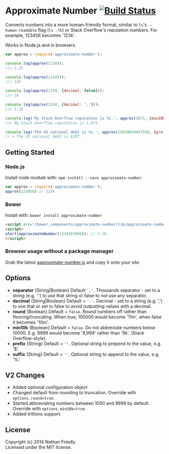 # Approximate Number [![Build Status](https://secure.travis-ci.org/nfriedly/approximate-number.png?branch=master)](http://travis-ci.org/nfriedly/approximate-number)

Converts numbers into a more human-friendly format, similar to `ls`'s `--human-readable` flag (`ls -lh`) or Stack
Overflow's reputation numbers. For example, 123456 becomes '123k'.

Works in Node.js and in browsers.

```js
var approx = require('approximate-number');

console.log(approx(1234));
//> 1.2k

console.log(approx(12345));
//> 12k

console.log(approx(1234, {decimal: false}));
//> 1k

console.log(approx(1234, {decimal: ','}));
//> 1,2k

console.log('My Stack Overflow reputation is %s.', approx(3671, {min10k: true}));
//> My Stack Overflow reputation is 3,671.

console.log('The US national debt is %s.', approx(19939034457936, {prefix: '$', capital: true, round: true}));
// > The US national debt is $20T.

```

## Getting Started

### Node.js

Install node module with: `npm install --save approximate-number`

```js
var approx = require('approximate-number');
approx(123456) // 123k
```

### Bower

Install with: `bower install approximate-number`

```html
<script src="/bower_components/approximate-number/lib/approximate-number.js"></script>
<script>
alert(approximateNumber(1234567890)); // 1.2b
</script>
```

### Browser usage without a package manager

Grab the latest [approximate-number.js](https://github.com/nfriedly/approximate-number/blob/master/lib/approximate-number.js) and copy it onto your site.

## Options

* **separator** {String|Boolean} Default `','`. Thousands separator - set to a string (e.g. '.') to use that string or false to not use any separator.
* **decimal** {String|Boolean} Default = `'.'`. Decimal - set to a string (e.g. ',') to use that or set to false to avoid outputting values with a decimal.
* **round** {Boolean} Default = `false`. Round numbers off rather than flooring/truncating. When true, 105000 would become '11m', when false it becomes '10m'.
* **min10k** {Boolean} Default = `false`. Do not abbreviate numbers below 10000. E.g. 9999 would become '9,999' rather than '9k'. (Stack Overflow-style).
* **prefix** {String} Default = `''`. Optional string to prepend to the value, e.g. '$'.
* **suffix** {String} Default = `''`. Optional string to append to the value, e.g. '%'.

## V2 Changes

* Added optional configuration object
* Changed default from rounding to truncation. Override with `options.round=true`.
* Started abbreviating numbers between 1000 and 9999 by default. Override with `options.min10k=true`.
* Added trillions support.

## License

Copyright (c) 2014 Nathan Friedly  
Licensed under the MIT license.


[tests]: https://github.com/nfriedly/approximate-number/blob/master/test/approximate-number_test.js
